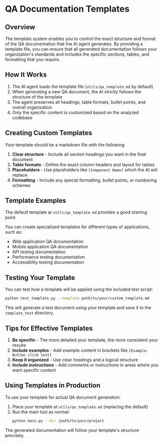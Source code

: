 # QA Documentation Templates

## Overview

The template system enables you to control the exact structure and format of the QA documentation that the AI agent generates. By providing a template file, you can ensure that all generated documentation follows your organization's standards and includes the specific sections, tables, and formatting that you require.

## How It Works

1. The AI agent loads the template file (`utils/qa_template.md` by default)
2. When generating a new QA document, the AI strictly follows the structure of the template
3. The agent preserves all headings, table formats, bullet points, and overall organization
4. Only the specific content is customized based on the analyzed codebase

## Creating Custom Templates

Your template should be a markdown file with the following:

1. **Clear structure** - Include all section headings you want in the final document
2. **Table formats** - Define the exact column headers and layout for tables
3. **Placeholders** - Use placeholders like `[Component Name]` which the AI will replace
4. **Formatting** - Include any special formatting, bullet points, or numbering schemes

## Template Examples

The default template at `utils/qa_template.md` provides a good starting point.

You can create specialized templates for different types of applications, such as:

- Web application QA documentation
- Mobile application QA documentation
- API testing documentation
- Performance testing documentation
- Accessibility testing documentation

## Testing Your Template

You can test how a template will be applied using the included test script:

```bash
python test_template.py --template path/to/your/custom_template.md
```

This will generate a test document using your template and save it to the `template_test` directory.

## Tips for Effective Templates

1. **Be specific** - The more detailed your template, the more consistent your results
2. **Include examples** - Add example content in brackets like `[Example: Button click test]`
3. **Keep it organized** - Use clear headings and a logical structure
4. **Include instructions** - Add comments or instructions in areas where you want specific content

## Using Templates in Production

To use your template for actual QA document generation:

1. Place your template at `utils/qa_template.md` (replacing the default)
2. Run the main tool as normal:
   ```bash
   python main.py --dir /path/to/your/project
   ```

The generated documentation will follow your template's structure precisely. 